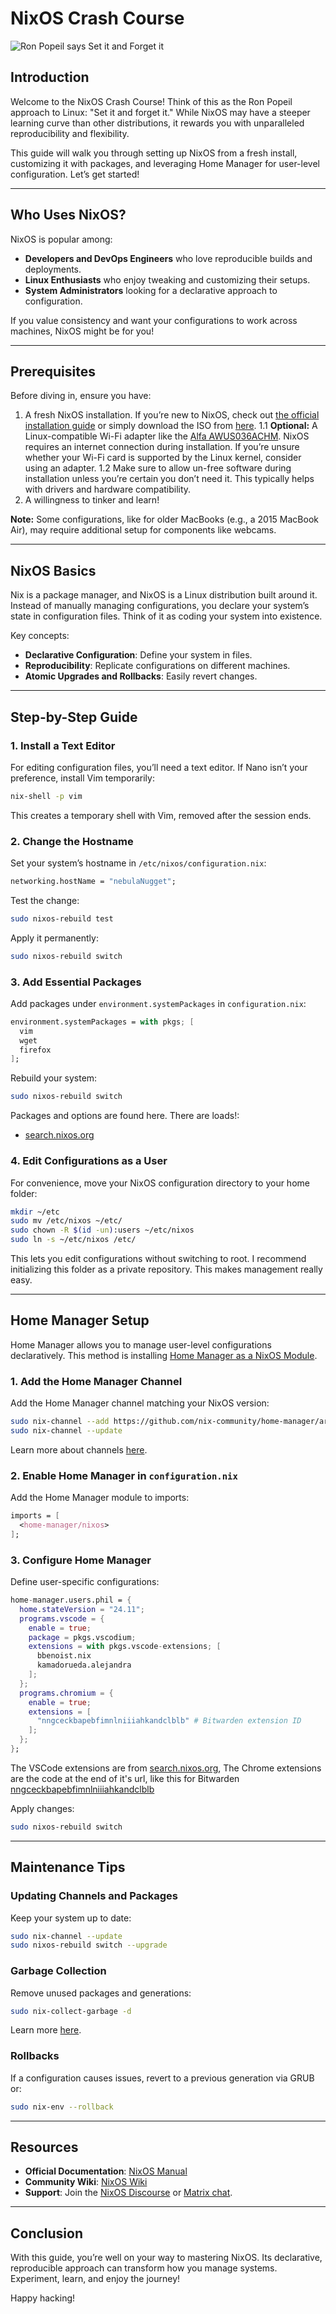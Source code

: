 # NixOS Crash Course
![Ron Popeil says Set it and Forget it](https://substackcdn.com/image/fetch/f_auto,q_auto:good,fl_progressive:steep/https%3A%2F%2Fbucketeer-e05bbc84-baa3-437e-9518-adb32be77984.s3.amazonaws.com%2Fpublic%2Fimages%2F33d6e1a2-8b3a-41f0-9430-2758dec0a401_387x405.jpeg)

## Introduction
Welcome to the NixOS Crash Course! Think of this as the Ron Popeil approach to Linux: "Set it and forget it." While NixOS may have a steeper learning curve than other distributions, it rewards you with unparalleled reproducibility and flexibility.

This guide will walk you through setting up NixOS from a fresh install, customizing it with packages, and leveraging Home Manager for user-level configuration. Let’s get started!

---

## Who Uses NixOS?
NixOS is popular among:
- **Developers and DevOps Engineers** who love reproducible builds and deployments.
- **Linux Enthusiasts** who enjoy tweaking and customizing their setups.
- **System Administrators** looking for a declarative approach to configuration.

If you value consistency and want your configurations to work across machines, NixOS might be for you!

---

## Prerequisites
Before diving in, ensure you have:
1. A fresh NixOS installation. If you’re new to NixOS, check out [the official installation guide](https://nixos.org/manual/nixos/stable/#chap-installation) or simply download the ISO from [here](https://nixos.org/download/).
1.1 **Optional:** A Linux-compatible Wi-Fi adapter like the [Alfa AWUS036ACHM](https://www.amazon.com/AWUS036ACHM-802-11ac-Range-Boost-Adapter/dp/B08SJBV1N3). NixOS requires an internet connection during installation. If you’re unsure whether your Wi-Fi card is supported by the Linux kernel, consider using an adapter.
1.2 Make sure to allow un-free software during installation unless you’re certain you don’t need it. This typically helps with drivers and hardware compatibility.
2. A willingness to tinker and learn!

**Note:** Some configurations, like for older MacBooks (e.g., a 2015 MacBook Air), may require additional setup for components like webcams. 

---

## NixOS Basics
Nix is a package manager, and NixOS is a Linux distribution built around it. Instead of manually managing configurations, you declare your system’s state in configuration files. Think of it as coding your system into existence.



Key concepts:
- **Declarative Configuration**: Define your system in files.
- **Reproducibility**: Replicate configurations on different machines.
- **Atomic Upgrades and Rollbacks**: Easily revert changes.

---

## Step-by-Step Guide

### 1. Install a Text Editor
For editing configuration files, you’ll need a text editor. If Nano isn’t your preference, install Vim temporarily:
```bash
nix-shell -p vim
```
This creates a temporary shell with Vim, removed after the session ends.

### 2. Change the Hostname
Set your system’s hostname in `/etc/nixos/configuration.nix`:
```nix
networking.hostName = "nebulaNugget";
```

Test the change:
```bash
sudo nixos-rebuild test
```
Apply it permanently:
```bash
sudo nixos-rebuild switch
```

### 3. Add Essential Packages
Add packages under `environment.systemPackages` in `configuration.nix`:
```nix
environment.systemPackages = with pkgs; [
  vim
  wget
  firefox
];
```
Rebuild your system:
```bash
sudo nixos-rebuild switch
```
Packages and options are found here. There are loads!:
- [search.nixos.org](https://search.nixos.org/)


### 4. Edit Configurations as a User
For convenience, move your NixOS configuration directory to your home folder:
```bash
mkdir ~/etc
sudo mv /etc/nixos ~/etc/
sudo chown -R $(id -un):users ~/etc/nixos
sudo ln -s ~/etc/nixos /etc/
```
This lets you edit configurations without switching to root. I recommend initializing this folder as a private repository. This makes management really easy. 

---

## Home Manager Setup
Home Manager allows you to manage user-level configurations declaratively. This method is installing [Home Manager as a NixOS Module](https://nix-community.github.io/home-manager/index.xhtml#sec-install-nixos-module).

### 1. Add the Home Manager Channel
Add the Home Manager channel matching your NixOS version:
```bash
sudo nix-channel --add https://github.com/nix-community/home-manager/archive/release-24.11.tar.gz home-manager
sudo nix-channel --update
```
Learn more about channels [here](https://nixos.org/manual/nixos/stable/#sec-channels).

### 2. Enable Home Manager in `configuration.nix`
Add the Home Manager module to imports:
```nix
imports = [
  <home-manager/nixos>
];
```

### 3. Configure Home Manager
Define user-specific configurations:
```nix
home-manager.users.phil = {
  home.stateVersion = "24.11";
  programs.vscode = {
    enable = true;
    package = pkgs.vscodium;
    extensions = with pkgs.vscode-extensions; [
      bbenoist.nix
      kamadorueda.alejandra
    ];
  };
  programs.chromium = {
    enable = true;
    extensions = [
      "nngceckbapebfimnlniiiahkandclblb" # Bitwarden extension ID
    ];
  };
};
```
The VSCode extensions are from [search.nixos.org](https://search.nixos.org/), The Chrome extensions are the code at the end of it's url, like this for Bitwarden [nngceckbapebfimnlniiiahkandclblb](https://chromewebstore.google.com/detail/bitwarden-password-manage/nngceckbapebfimnlniiiahkandclblb) 

Apply changes:
```bash
sudo nixos-rebuild switch
```

---

## Maintenance Tips

### Updating Channels and Packages
Keep your system up to date:
```bash
sudo nix-channel --update
sudo nixos-rebuild switch --upgrade
```

### Garbage Collection
Remove unused packages and generations:
```bash
sudo nix-collect-garbage -d
```
Learn more [here](https://nix.dev/manual/nix/2.24/package-management/garbage-collection.html).

### Rollbacks
If a configuration causes issues, revert to a previous generation via GRUB or:
```bash
sudo nix-env --rollback
```

---

## Resources
- **Official Documentation**: [NixOS Manual](https://nixos.org/manual/nixos/stable/)
- **Community Wiki**: [NixOS Wiki](https://nixos.wiki/)
- **Support**: Join the [NixOS Discourse](https://discourse.nixos.org/) or [Matrix chat](https://matrix.to/#/#nixos:matrix.org).

---

## Conclusion
With this guide, you’re well on your way to mastering NixOS. Its declarative, reproducible approach can transform how you manage systems. Experiment, learn, and enjoy the journey!

Happy hacking!

